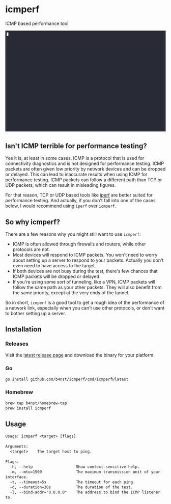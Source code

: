 # icmperf

ICMP based performance tool

![example](./docs/icmperf.gif)

## Isn't ICMP terrible for performance testing?

Yes it is, at least in some cases.
ICMP is a protocol that is used for connectivity diagnostics and is not designed for performance testing.
ICMP packets are often given low priority by network devices and can be dropped or delayed.
This can lead to inaccurate results when using ICMP for performance testing.
ICMP packets can follow a different path than TCP or UDP packets, which can result in misleading figures.

For that reason, TCP or UDP based tools like [iperf](https://iperf.fr/) are better suited for performance testing.
And actually, if you don't fall into one of the cases below, I would recommend using `iperf` over `icmperf`.

## So why icmperf?

There are a few reasons why you might still want to use `icmperf`:
- ICMP is often allowed through firewalls and routers, while other protocols are not.
- Most devices will respond to ICMP packets.
You won't need to worry about setting up a server to respond to your packets. Actually you don't even need to have access to the target.
- If both devices are not busy during the test, there's few chances that ICMP packets will be dropped or delayed.
- If you're using some sort of tunneling, like a VPN, ICMP packets will follow the same path as your other packets.
They will also benefit from the same priority, except at the very ends of the tunnel.

So in short, `icmperf` is a good tool to get a rough idea of the performance of a network link, especially when you can't use other protocols, or don't want to bother setting up a server.

## Installation

### Releases

Visit the [latest release page](https://github.com/b4nst/icmperf/releases/latest) and download the binary for your platform.

### Go

```shell
go install github.com/b4nst/icmperf/cmd/icmperf@latest
```

### Homebrew

```shell
brew tap b4nst/homebrew-tap
brew install icmperf
```

## Usage

```shell
Usage: icmperf <target> [flags]

Arguments:
  <target>    The target host to ping.

Flags:
  -h, --help                   Show context-sensitive help.
  -m, --mtu=1500               The maximum transmission unit of your interface.
  -t, --timeout=5s             The timeout for each ping.
  -d, --duration=30s           The duration of the test.
  -l, --bind-addr="0.0.0.0"    The address to bind the ICMP listener to.
```
